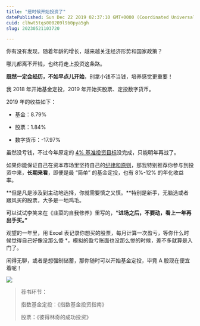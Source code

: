 ```yaml
---
title: "是时候开始投资了"
datePublished: Sun Dec 22 2019 02:37:10 GMT+0000 (Coordinated Universal Time)
cuid: clhwt5tqs000209l9b0pya5gh
slug: 20230521103720

---
```


你有没有发现，随着年龄的增长，越来越关注经济形势和国家政策？

哪儿都离不开钱，也终将走上投资这条路。

**既然一定会经历，不如早点儿开始**，别拿小钱不当钱，培养感觉更重要！

我 2018 年开始基金定投，2019 年开始买股票、定投数字货币。

2019 年的收益如下：

* 基金：8.79%
    
* 股票：1.84%
    
* 数字货币：-17.97%
    

虽然没亏钱，不过今年原定的 [4% 基准投资目标](http://mp.weixin.qq.com/s?__biz=MzI3MzU5MDA1OQ==&mid=2247484761&idx=1&sn=1a82efaf1c323e75b13b1e5745fc28c1&chksm=eb21b71ddc563e0b38b315878995cd6f26b5265c50e66be2961b7c17382e8b284dc5add5604c&scene=21#wechat_redirect)没完成，只能明年再战了。

如果你能保证自己在资本市场里坚持自己的[纪律和原则](http://mp.weixin.qq.com/s?__biz=MzI3MzU5MDA1OQ==&mid=2247485686&idx=1&sn=00b87059ab7d256ddb8829ff9b81443b&chksm=eb21bab2dc5633a44506ad9ed18e9104ed5787349631ffa0f46dcd38dbbdd91c253e2a874ab1&scene=21#wechat_redirect)，那我特别推荐你参与到投资中来，**长期来看**，即便是最 “简单” 的基金定投，也有 8%-12% 的年化收益率。

**但是凡是涉及到主动地选择，你就需要慎之又慎。**特别是新手，无脑选或者跟风买的股票，大多是一地鸡毛。

可以试试李笑来在《韭菜的自我修养》里写的，**“进场之后，不要动，看上一年再出手买。”**

观望的一年里，用 Excel 表记录你想买的股票，每月计算一次盈亏，等你什么时候觉得自己好像没那么傻 \*，模拟的盈亏账面也没那么惨的时候，差不多就算是入门了。

闲得无聊，或者是想强制储蓄，那你随时可以开始基金定投，毕竟 A 股现在便宜着呢！

![](https://cdn.hashnode.com/res/hashnode/image/upload/v1684636618828/cc4258e1-df86-4386-bf68-5548539ce846.png)

> 荐书环节：
> 
> 指数基金定投：《指数基金投资指南》
> 
> 股票：《彼得林奇的成功投资》